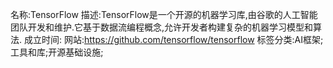 名称:TensorFlow
描述:TensorFlow是一个开源的机器学习库,由谷歌的人工智能团队开发和维护.它基于数据流编程概念,允许开发者构建复杂的机器学习模型和算法.
成立时间:
网站:https://github.com/tensorflow/tensorflow
标签分类:AI框架;工具和库;开源基础设施;

